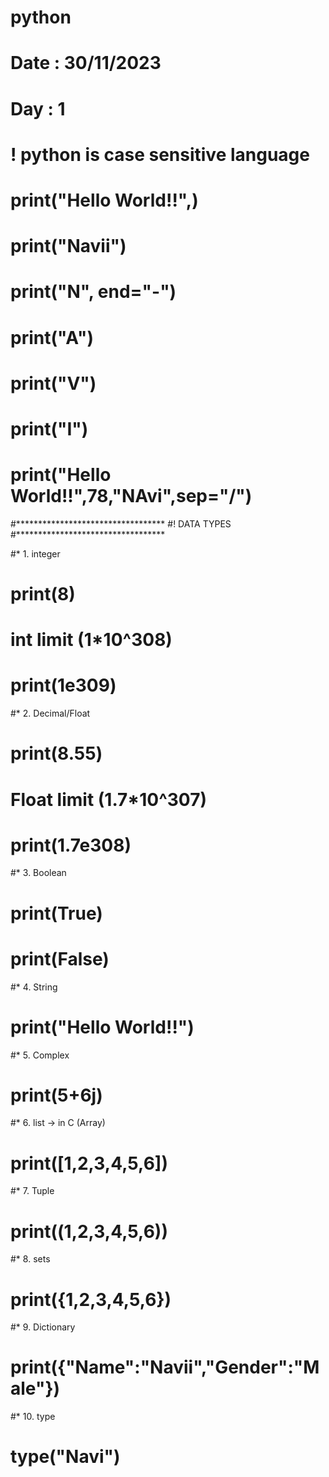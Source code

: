 # python

# Date : 30/11/2023
# Day : 1


# ! python is case sensitive language 
# print("Hello World!!",)
# print("Navii")
# print("N", end="-")
# print("A")
# print("V")
# print("I")
# print("Hello World!!",78,"NAvi",sep="/")


#**********************************
#! DATA TYPES
#**********************************

#* 1. integer
# print(8)

# int limit  (1*10^308)
# print(1e309)


#* 2. Decimal/Float 
# print(8.55)

# Float limit   (1.7*10^307)
# print(1.7e308)


#* 3. Boolean
# print(True)
# print(False)


#* 4. String
# print("Hello World!!")


#* 5. Complex 
# print(5+6j)


#* 6. list -> in C (Array)
# print([1,2,3,4,5,6])


#* 7. Tuple
# print((1,2,3,4,5,6))


#* 8. sets
# print({1,2,3,4,5,6})


#* 9. Dictionary
# print({"Name":"Navii","Gender":"Male"})


#* 10. type
# type("Navi")
